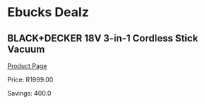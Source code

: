 
# Ebucks Dealz
## BLACK+DECKER 18V 3-in-1 Cordless Stick Vacuum
[Product Page](https://www.ebucks.com/web/shop/productSelected.do?prodId=1069196816&catId=998409624)

Price: R1999.00

Savings: 400.0


	